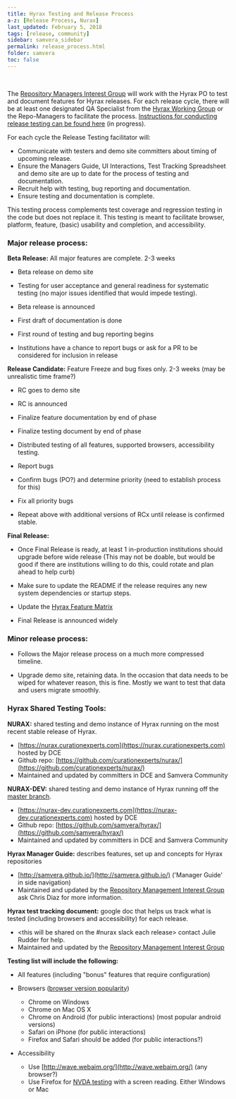 ```yaml
---
title: Hyrax Testing and Release Process
a-z: [Release Process, Nurax]
last_updated: February 5, 2018
tags: [release, community]
sidebar: samvera_sidebar
permalink: release_process.html
folder: samvera
toc: false
---
```

<br />

The [Repository Managers Interest Group](https://wiki.duraspace.org/display/samvera/Repository+Management+Interest+Group) will work with the Hyrax PO to test and document features for Hyrax releases. For each release cycle, there will be at least one designated QA Specialist from the [Hyrax Working Group](https://wiki.duraspace.org/display/samvera/Hyrax+Working+Group) or the Repo-Managers to facilitate the process. [Instructions for conducting release testing can be found here](/release_testing.html) (in progress).

For each cycle the Release Testing facilitator will:

- Communicate with testers and demo site committers about timing of upcoming release.
- Ensure the Managers Guide, UI Interactions, Test Tracking Spreadsheet and demo site are up to date for the process of testing and documentation.
- Recruit help with testing, bug reporting and documentation.
- Ensure testing and documentation is complete.


This testing process complements test coverage and regression testing in the code but does not replace it. This testing is meant to facilitate browser, platform, feature, (basic) usability and completion, and accessibility.

### Major release process:
**Beta Release:** All major features are complete. 2-3 weeks

- Beta release on demo site

- Testing for user acceptance and general readiness for systematic testing (no major issues identified that would impede testing).

- Beta release is announced

- First draft of documentation is done

- First round of testing and bug reporting begins

- Institutions have a chance to report bugs or ask for a PR to be considered for inclusion in release

**Release Candidate:** Feature Freeze and bug fixes only. 2-3 weeks (may be unrealistic time frame?)

- RC goes to demo site

- RC is announced

- Finalize feature documentation by end of phase

- Finalize testing document by end of phase

- Distributed testing of all features, supported browsers, accessibility testing.

- Report bugs

- Confirm bugs (PO?) and determine priority (need to establish process for this)

- Fix all priority bugs

- Repeat above with additional versions of RCx until release is confirmed stable.

**Final Release:**

- Once Final Release is ready, at least 1 in-production institutions should upgrade before wide release (This may not be doable, but would be good if there are institutions willing to do this, could rotate and plan ahead to help curb)

- Make sure to update the README if the release requires any new system dependencies or startup steps.

- Update the [Hyrax Feature Matrix](https://github.com/samvera/hyrax/wiki/Feature-matrix)

- Final Release is announced widely

### Minor release process:

- Follows the Major release process on a much more compressed timeline.

- Upgrade demo site, retaining data. In the occasion that data needs to be wiped for whatever reason, this is fine. Mostly we want to test that data and users migrate smoothly.  


### Hyrax Shared Testing Tools:

**NURAX:** shared testing and demo instance of Hyrax running on the most recent stable release of Hyrax.

  - [https://nurax.curationexperts.com](https://nurax.curationexperts.com) hosted by DCE
  - Github repo: [https://github.com/curationexperts/nurax/](https://github.com/curationexperts/nurax/)
  - Maintained and updated by committers in DCE and Samvera Community

**NURAX-DEV:** shared testing and demo instance of Hyrax running off the [master branch](https://github.com/samvera/hyrax).

- [https://nurax-dev.curationexperts.com](https://nurax-dev.curationexperts.com) hosted by DCE
- Github repo: [https://github.com/samvera/hyrax/](https://github.com/samvera/hyrax/)
- Maintained and updated by committers in DCE and Samvera Community

**Hyrax Manager Guide:** describes features, set up and concepts for Hyrax repositories

 - [http://samvera.github.io/](http://samvera.github.io/) ('Manager Guide' in side navigation)
 - Maintained and updated by the [Repository Management Interest Group](https://wiki.duraspace.org/display/samvera/Repository+Management+Interest+Group) ask Chris Diaz for more information.

**Hyrax test tracking document:** google doc that helps us track what is tested (including browsers and accessibility) for each release.

-  <this will be shared on the #nurax slack each release> contact Julie Rudder for help.
- Maintained and updated by the [Repository Management Interest Group](https://wiki.duraspace.org/display/samvera/Repository+Management+Interest+Group)


**Testing list will include the following:**

- All features (including "bonus" features that require configuration)
- Browsers ([browser version popularity](http://caniuse.com/usage-table))

  - Chrome on Windows
  - Chrome on Mac OS X
  - Chrome on Android (for public interactions) (most popular android versions)
  - Safari on iPhone (for public interactions)
  - Firefox and Safari should be added (for public interactions?)

- Accessibility

  - Use [http://wave.webaim.org/](http://wave.webaim.org/) (any browser?)
  - Use Firefox for [NVDA testing](http://nvaccess.org) with a screen reading. Either Windows or Mac
